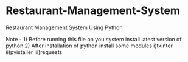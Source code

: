# Restaurant-Management-System
Restaurant Management System Using Python

Note - 1) Before running this file on you system install latest version of python 
       2) After installation of python install some modules
              i)tkinter 
              ii)pyistaller
              iii)requests
              
            
          
